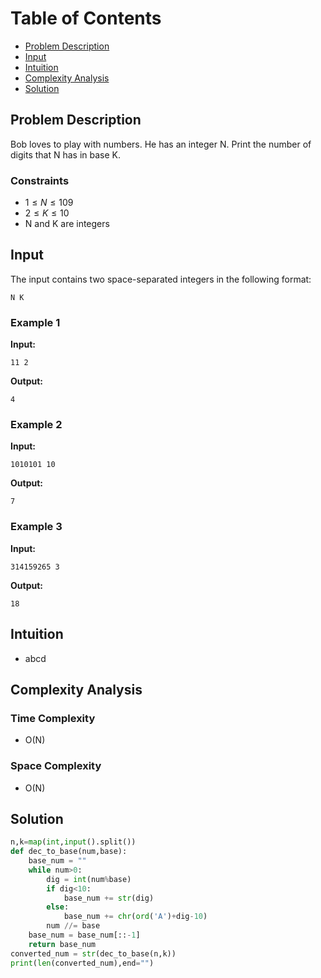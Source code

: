# Table of Contents

- [Problem Description](#problem-description)
- [Input](#input)
- [Intuition](#intuition)
- [Complexity Analysis](#complexity-analysis)
- [Solution](#solution)

## Problem Description

Bob loves to play with numbers. He has an integer N. Print the number of digits that N has in base K.

### Constraints

- $1 \leq N \leq 109$
- $2 \leq K \leq 10$
- N and K are integers

## Input

The input contains two space-separated integers in the following format:

```plain
N K
```

### Example 1

**Input:**

```plain
11 2
```

**Output:**

```plain
4
```

### Example 2

**Input:**

```plain
1010101 10
```

**Output:**

```plain
7
```

### Example 3

**Input:**

```plain
314159265 3
```

**Output:**

```plain
18
```

## Intuition

- abcd

## Complexity Analysis

### Time Complexity

- O(N)

### Space Complexity

- O(N)

## Solution

```python
n,k=map(int,input().split())
def dec_to_base(num,base): 
    base_num = ""
    while num>0:
        dig = int(num%base)
        if dig<10:
            base_num += str(dig)
        else:
            base_num += chr(ord('A')+dig-10) 
        num //= base
    base_num = base_num[::-1] 
    return base_num
converted_num = str(dec_to_base(n,k))
print(len(converted_num),end="")
```
